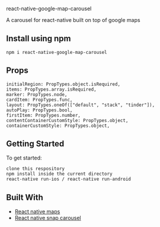 react-native-google-map-carousel

A carousel for react-native built on top of google maps

## Install using npm
```
npm i react-native-google-map-carousel
```

## Props
```
initialRegion: PropTypes.object.isRequired,
items: PropTypes.array.isRequired,
marker: PropTypes.node,
cardItem: PropTypes.func,
layout: PropTypes.oneOf(["default", "stack", "tinder"]),
autoPlay: PropTypes.bool,
firstItem: PropTypes.number,
contentContainerCustomStyle: PropTypes.object,
containerCustomStyle: PropTypes.object,
```

## Getting Started

To get started: 
```
clone this respository
npm install inside the current directory
react-native run-ios / react-native run-android
```

## Built With

* [React native maps](https://github.com/react-native-community/react-native-maps)
* [React native snap carousel](https://github.com/archriss/react-native-snap-carousel)

